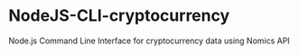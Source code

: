 # NodeJS-CLI-cryptocurrency
Node.js Command Line Interface for cryptocurrency data using Nomics API
